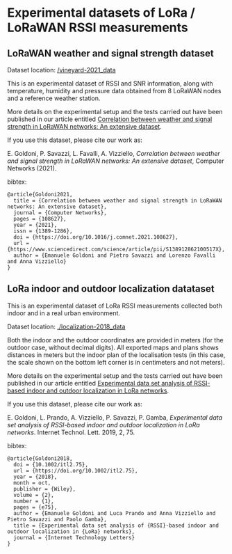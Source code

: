 # Experimental datasets of LoRa / LoRaWAN RSSI measurements

## LoRaWAN weather and signal strength dataset 

Dataset location: [/vineyard-2021_data](/vineyard-2021_data)

This is an experimental dataset of RSSI and SNR information, along with temperature, humidity and pressure data obtained from 8 LoRaWAN nodes and a reference weather station.

More details on the experimental setup and the tests carried out have been published in our article entitled [Correlation between weather and signal strength in LoRaWAN networks: An extensive dataset](https://doi.org/10.1016/j.comnet.2021.108627).

If you use this dataset, please cite our work as:

E. Goldoni, P. Savazzi, L. Favalli, A. Vizziello, _Correlation between weather and signal strength in LoRaWAN networks: An extensive dataset_, Computer Networks (2021).

bibtex:
```
@article{Goldoni2021,
  title = {Correlation between weather and signal strength in LoRaWAN networks: An extensive dataset},
  journal = {Computer Networks},
  pages = {108627},
  year = {2021},
  issn = {1389-1286},
  doi = {https://doi.org/10.1016/j.comnet.2021.108627},
  url = {https://www.sciencedirect.com/science/article/pii/S138912862100517X},
  author = {Emanuele Goldoni and Pietro Savazzi and Lorenzo Favalli and Anna Vizziello}
}
```

## LoRa indoor and outdoor localization datataset 

This is an experimental dataset of LoRa RSSI measurements collected both indoor and in a real urban environment. 

Dataset location: [./localization-2018_data](./localization-2018_data)

Both the indoor and the outdoor coordinates are provided in meters (for the outdoor case, without decimal digits).
All exported maps and plans shows distances in meters but the indoor plan of the localisation tests (in this case, the scale shown on the bottom left corner is in centimeters and not meters).

More details on the experimental setup and the tests carried out have been published in our article entitled [Experimental data set analysis of RSSI-based indoor and outdoor localization in LoRa networks](https://doi.org/10.1002/itl2.75).

If you use this dataset, please cite our work as:

E. Goldoni, L. Prando, A. Vizziello, P. Savazzi, P. Gamba, _Experimental data set analysis of RSSI-based indoor and outdoor localization in LoRa networks_. Internet Technol. Lett. 2019, 2, 75. 

bibtex:
```
@article{Goldoni2018,
  doi = {10.1002/itl2.75},
  url = {https://doi.org/10.1002/itl2.75},
  year = {2018},
  month = oct,
  publisher = {Wiley},
  volume = {2},
  number = {1},
  pages = {e75},
  author = {Emanuele Goldoni and Luca Prando and Anna Vizziello and Pietro Savazzi and Paolo Gamba},
  title = {Experimental data set analysis of {RSSI}-based indoor and outdoor localization in {LoRa} networks},
  journal = {Internet Technology Letters}
}
```
